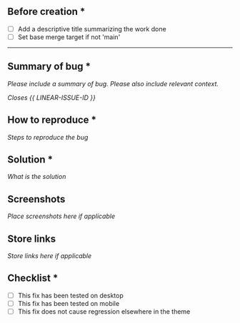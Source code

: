 ## Before creation *

- [ ] Add a descriptive title summarizing the work done
- [ ] Set base merge target if not 'main'

---

## Summary of bug *

_Please include a summary of bug. Please also include relevant context._

_Closes {{ LINEAR-ISSUE-ID }}_

## How to reproduce *

_Steps to reproduce the bug_

## Solution *

_What is the solution_

## Screenshots

_Place screenshots here if applicable_

## Store links

_Store links here if applicable_

## Checklist *

- [ ] This fix has been tested on desktop
- [ ] This fix has been tested on mobile
- [ ] This fix does not cause regression elsewhere in the theme
